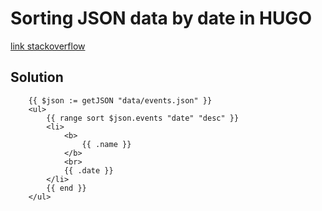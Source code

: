 # Sorting JSON data by date in HUGO

[link stackoverflow](https://stackoverflow.com/questions/69753662/sorting-json-data-by-date-in-hugo/69792627?noredirect=1#comment123396068_69792627)

## Solution

```
    {{ $json := getJSON "data/events.json" }}
    <ul>
        {{ range sort $json.events "date" "desc" }}
        <li>
            <b>
                {{ .name }}
            </b>
            <br>            
            {{ .date }}
        </li>
        {{ end }}
    </ul>
```

